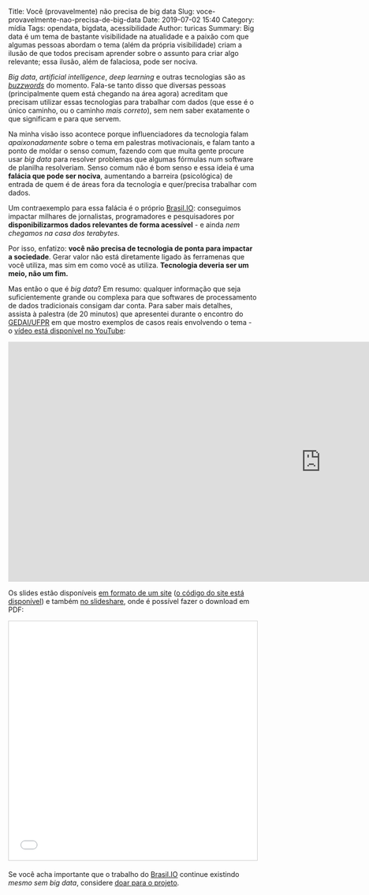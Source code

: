Title: Você (provavelmente) não precisa de big data
Slug: voce-provavelmente-nao-precisa-de-big-data
Date: 2019-07-02 15:40
Category: mídia
Tags: opendata, bigdata, acessibilidade
Author: turicas
Summary: Big data é um tema de bastante visibilidade na atualidade e a paixão com que algumas pessoas abordam o tema (além da própria visibilidade) criam a ilusão de que todos precisam aprender sobre o assunto para criar algo relevante; essa ilusão, além de falaciosa, pode ser nociva.

_Big data_, _artificial intelligence_, _deep learning_ e outras tecnologias são
as [_buzzwords_](https://en.wikipedia.org/wiki/Buzzword) do momento. Fala-se
tanto disso que diversas pessoas (principalmente quem está chegando na área
agora) acreditam que precisam utilizar essas tecnologias para trabalhar com
dados (que esse é o único caminho, ou o caminho _mais correto_), sem nem saber
exatamente o que significam e para que servem.

Na minha visão isso acontece porque influenciadores da tecnologia falam
_apaixonadamente_ sobre o tema em palestras motivacionais, e falam tanto a
ponto de moldar o senso comum, fazendo com que muita gente procure usar _big
data_ para resolver problemas que algumas fórmulas num software de planilha
resolveriam. Senso comum não é bom senso e essa ideia é uma **falácia que pode
ser nociva**, aumentando a barreira (psicológica) de entrada de quem é de áreas
fora da tecnologia e quer/precisa trabalhar com dados.

Um contraexemplo para essa falácia é o próprio [Brasil.IO](https://brasil.io/):
conseguimos impactar milhares de jornalistas, programadores e pesquisadores
por **disponibilizarmos dados relevantes de forma acessível** - e ainda _nem
chegamos na casa dos terabytes_.

Por isso, enfatizo: **você não precisa de tecnologia de ponta para impactar a
sociedade**. Gerar valor não está diretamente ligado às ferramenas que você
utiliza, mas sim em como você as utiliza. **Tecnologia deveria ser um meio, não
um fim.**

Mas então o que é _big data_? Em resumo: qualquer informação que seja
suficientemente grande ou complexa para que softwares de processamento de dados
tradicionais consigam dar conta. Para saber mais detalhes, assista à palestra
(de 20 minutos) que apresentei durante o encontro do
[GEDAI/UFPR](https://gedai.com.br/) em que mostro exemplos de casos reais
envolvendo o tema - o [vídeo está disponível no
YouTube](https://www.youtube.com/watch?v=1FEYQBmyk2Y):

<iframe width="1267" height="487" src="https://www.youtube.com/embed/teS9gBSkGnw?start=5248" frameborder="0" allow="accelerometer; autoplay; encrypted-media; gyroscope; picture-in-picture" allowfullscreen></iframe>

Os slides estão disponíveis [em formato de um
site](http://turicas.info/slides/big-data/) ([o código do site está
disponível](https://github.com/turicas/slides/blob/gh-pages/big-data/index.html))
e também [no
slideshare](https://www.slideshare.net/turicas/realmente-precisamos-de-big-data),
onde é possível fazer o download em PDF:

<iframe src="//www.slideshare.net/slideshow/embed_code/key/hlRMjaP6qWEH7t" width="595" height="485" frameborder="0" marginwidth="0" marginheight="0" scrolling="no" style="border:1px solid #CCC; border-width:1px; margin-bottom:5px; max-width: 100%;" allowfullscreen> </iframe>

Se você acha importante que o trabalho do [Brasil.IO](https://brasil.io/)
continue existindo _mesmo sem big data_, considere [doar
para o projeto](https://brasil.io/doe).
